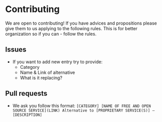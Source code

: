 # Contributing

We are open to contributing! If you have advices and propositions please give them to us applying to the following rules. This is for better organization so if you can - follow the rules.

## Issues
+ If you want to add new entry try to provide:
	+ Category
	+ Name & Link of alternative
	+ What is it replacing?

## Pull requests
+ We ask you follow this format:
    `[CATEGORY]
[NAME OF FREE AND OPEN SOURCE SERVICE](LINK)
Alternative to [PROPRIETARY SERVICE(S)] — [DESCRIPTION]`
